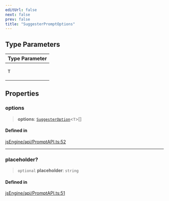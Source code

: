 ```yaml
---
editUrl: false
next: false
prev: false
title: "SuggesterPromptOptions"
---
```


## Type Parameters

<table>
<thead>
<tr>
<th>Type Parameter</th>
</tr>
</thead>
<tbody>
<tr>
<td>

`T`

</td>
</tr>
</tbody>
</table>

## Properties

### options

> **options**: [`SuggesterOption`](/obsidian-js-engine-plugin-docs/api/interfaces/suggesteroption/)\<`T`\>[]

#### Defined in

[jsEngine/api/PromptAPI.ts:52](https://github.com/mProjectsCode/obsidian-js-engine-plugin/blob/e96ff61292c9e90d57d921fab05d7cb5220aa91b/jsEngine/api/PromptAPI.ts#L52)

***

### placeholder?

> `optional` **placeholder**: `string`

#### Defined in

[jsEngine/api/PromptAPI.ts:51](https://github.com/mProjectsCode/obsidian-js-engine-plugin/blob/e96ff61292c9e90d57d921fab05d7cb5220aa91b/jsEngine/api/PromptAPI.ts#L51)
